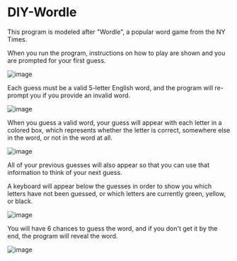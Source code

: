 # DIY-Wordle
This program is modeled after "Wordle", a popular word game from the NY Times.

When you run the program, instructions on how to play are shown and you are prompted for your first guess.

![image](https://user-images.githubusercontent.com/81984349/223861727-bef07e9d-6407-4c4c-bd23-b7be0a5af257.png)

Each guess must be a valid 5-letter English word, and the program will re-prompt you if you provide an invalid word.

![image](https://user-images.githubusercontent.com/81984349/223861772-371dba6f-808d-4a93-b32a-2f1a296bab43.png)

When you guess a valid word, your guess will appear with each letter in a colored box, which represents whether the letter is correct, somewhere else in the word, or not in the word at all.

![image](https://user-images.githubusercontent.com/81984349/223861836-733879de-e2d4-443f-8360-2ed9625016ad.png)

All of your previous guesses will also appear so that you can use that information to think of your next guess.

A keyboard will appear below the guesses in order to show you which letters have not been guessed, or which letters are currently green, yellow, or black.

![image](https://user-images.githubusercontent.com/81984349/223861939-c98ccb06-8a2c-45c1-b580-72dcaa3f71dc.png)

You will have 6 chances to guess the word, and if you don't get it by the end, the program will reveal the word.

![image](https://user-images.githubusercontent.com/81984349/223862015-d649c8eb-fcac-4182-a6ad-6e0b152d694b.png)

